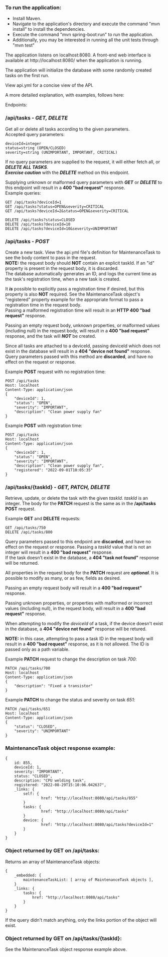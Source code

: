 ### To run the application: 
* Install Maven.
* Navigate to the application's directory and execute the command "mvn install" to install the dependencies.
* Execute the command "mvn spring-boot:run" to run the application.
* Additionally, you may be interested in running all the unit tests through "mvn test"

The application listens on localhost:8080. A front-end web interface is available at http://localhost:8080/ when the application is running.  

The application will initialize the database with some randomly created tasks on the first run.  

View api.yml for a concise view of the API.  

A more detailed explanation, with examples, follows here:  

Endpoints:

### /api/tasks - _GET, DELETE_
Get all or delete all tasks according to the given parameters.  
Accepted query parameters:
```
deviceId=integer
status=string (OPEN/CLOSED)
severity=string (UNIMPORTANT, IMPORTANT, CRITICAL)  
```
If no query parameters are supplied to the request, it will either fetch all, or _**DELETE ALL TASKS**_.  
_**Exercise caution**_ with the _**DELETE**_ method on this endpoint.  

Supplying unknown or malformed query parameters with _**GET**_ or _**DELETE**_ to this endpoint will result in a **400 "bad request"** response.  
Example queries:
```
GET /api/tasks?deviceId=1
GET /api/tasks?status=OPEN&severity=CRITICAL
GET /api/tasks?deviceId=2&status=OPEN&severity=CRITICAL

DELETE /api/tasks?status=CLOSED
DELETE /api/tasks?deviceId=10
DELETE /api/tasks?deviceId=10&severity=UNIMPORTANT
```
  
### /api/tasks - _POST_
Create a new task. View the api.yml file's definition for MaintenanceTask to see the body content to pass in the request.  
**NOTE:** the request body should **NOT** contain an explicit taskId. If an "id" property is present in the request body, it is discarded.  
The database automatically generates an ID, and logs the current time as the task's registration time, when a new task is created.  
  
It **_is_** possible to explicitly pass a registration time if desired, but this property is also **NOT** required. See the MaintenanceTask object's "registered" property example for the appropriate format to pass a registration time in the request body.  
Passing a malformed registration time will result in an **HTTP 400 "bad request"** response.  
  
Passing an empty request body, unknown properties, or malformed values (including null) in the request body, will result in a **400 "bad request"** response, and the task will _**NOT**_ be created.  
  
Since all tasks are attached to a deviceId, passing deviceId which does not exist in the database will result in a **404 "device not found"** response.  
Query parameters passed with this method are **discarded**, and have no effect on the request or response.  

Example **POST** request with no registration time:
```
POST /api/tasks
Host: localhost
Content-Type: application/json
{ 
    "deviceId": 1,
    "status": "OPEN",
    "severity": "IMPORTANT",
    "description": "Clean power supply fan"
}
```
Example **POST** with registration time:
```
POST /api/tasks
Host: localhost
Content-Type: application/json
{ 
    "deviceId": 1,
    "status": "OPEN",
    "severity": "IMPORTANT",
    "description": "Clean power supply fan",
    "registered": "2022-09-01T10:05:35"
}
```


### /api/tasks/{taskId} - _GET, PATCH, DELETE_
Retrieve, update, or delete the task with the given _taskId_. _taskId_ is an integer. The body for the **PATCH** request is the same as in the **/api/tasks POST** request.  

Example **GET** and **DELETE** requests:
```
GET /api/tasks/750
DELETE /api/tasks/800
```
Query parameters passed to this endpoint are **discarded**, and have no effect on the request or response. 
Passing a _taskId_ value that is not an integer will result in a **400 "bad request"** response.  
If the task doesn't exist in the database, a **404 "task not found"** response will be returned.  

All properties in the request body for the **PATCH** request are **_optional_**. It is possible to modify as many, or as few, fields as desired.  

Passing an empty request body will result in a **400 "bad request"** response.  

Passing unknown properties, or properties with malformed or incorrect values (including null), in the request body, will result in a **400 "bad request"** response. 

When attempting to modify the _deviceId_ of a task, if the device doesn't exist in the database, a **404 "device not found"** response will be retured.  

**NOTE:** in this case, attempting to pass a task ID in the request body will result in a **400 "bad request"** response, as it is not allowed. The ID is passed only as a path variable.  

Example **PATCH** request to change the description on task _700_:
```
PATCH /api/tasks/700
Host: localhost
Content-Type: application/json
{ 
    "description": "Fixed a transistor"
}
```
Example **PATCH** to change the status and severity on task _651_:
```
PATCH /api/tasks/651
Host: localhost
Content-Type: application/json
{
    "status": "CLOSED",
    "severity": "UNIMPORTANT"
}
```

### MaintenanceTask object response example:
```
{
    id: 855,
    deviceId: 1,
    severity: "IMPORTANT",
    status: "CLOSED",
    description: "CPU welding task",
    registered: "2022-08-29T15:10:06.042637",
    _links: {
        self: {
                href: "http://localhost:8080/api/tasks/855"
        }
        tasks: {
                href: "http://localhost:8080/api/tasks"
        }
        device: {
                href: "http://localhost:8080/api/tasks?deviceId=1"
        }
    }
}
```
### Object returned by GET on /api/tasks:
Returns an array of MaintenanceTask objects:
```
{
    _embedded: {
        maintenanceTaskList: [ array of MaintenanceTask objects ],
    }
    _links: {
        tasks: {
            href: "http://localhost:8080/api/tasks"
        }
    }
}
```
If the query didn't match anything, only the links portion of the object will exist.  

### Object returned by GET on /api/tasks/{taskId}:
See the MaintenanceTask object response example above.
